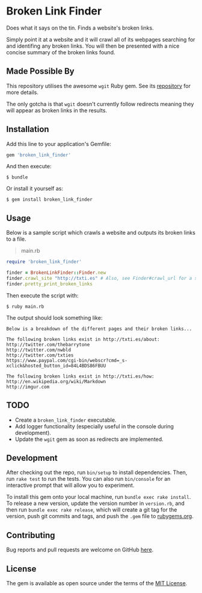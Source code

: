# Broken Link Finder

Does what it says on the tin. Finds a website's broken links. 

Simply point it at a website and it will crawl all of its webpages searching for and identifing any broken links. You will then be presented with a nice concise summary of the broken links found.

## Made Possible By

This repository utilises the awesome `wgit` Ruby gem. See its [repository](https://github.com/michaeltelford/wgit) for more details.

The only gotcha is that `wgit` doesn't currently follow redirects meaning they will appear as broken links in the results.

## Installation

Add this line to your application's Gemfile:

```ruby
gem 'broken_link_finder'
```

And then execute:

    $ bundle

Or install it yourself as:

    $ gem install broken_link_finder

## Usage

Below is a sample script which crawls a website and outputs its broken links to a file.

> main.rb

```ruby
require 'broken_link_finder'

finder = BrokenLinkFinder::Finder.new
finder.crawl_site "http://txti.es" # Also, see Finder#crawl_url for a single webpage.
finder.pretty_print_broken_links
```

Then execute the script with:

    $ ruby main.rb

The output should look something like:

```text
Below is a breakdown of the different pages and their broken links...

The following broken links exist in http://txti.es/about:
http://twitter.com/thebarrytone
http://twitter.com/nwbld
http://twitter.com/txties
https://www.paypal.com/cgi-bin/webscr?cmd=_s-xclick&hosted_button_id=84L4BDS86FBUU

The following broken links exist in http://txti.es/how:
http://en.wikipedia.org/wiki/Markdown
http://imgur.com
```

## TODO

- Create a `broken_link_finder` executable.
- Add logger functionality (especially useful in the console during development).
- Update the `wgit` gem as soon as redirects are implemented.

## Development

After checking out the repo, run `bin/setup` to install dependencies. Then, run `rake test` to run the tests. You can also run `bin/console` for an interactive prompt that will allow you to experiment.

To install this gem onto your local machine, run `bundle exec rake install`. To release a new version, update the version number in `version.rb`, and then run `bundle exec rake release`, which will create a git tag for the version, push git commits and tags, and push the `.gem` file to [rubygems.org](https://rubygems.org).

## Contributing

Bug reports and pull requests are welcome on GitHub [here](https://github.com/michaeltelford/broken-link-finder).

## License

The gem is available as open source under the terms of the [MIT License](http://opensource.org/licenses/MIT).
